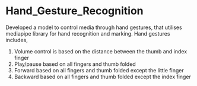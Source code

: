 # Hand_Gesture_Recognition
Developed a model to control media through hand gestures, that utilises mediapipe library for hand recognition and marking. 
Hand gestures includes, 
1) Volume control is based on the distance between the thumb and index finger
2) Play/pause based on all fingers and thumb folded
3) Forward based on all fingers and thumb folded except the little finger
4) Backward based on all fingers and thumb folded except the index finger
